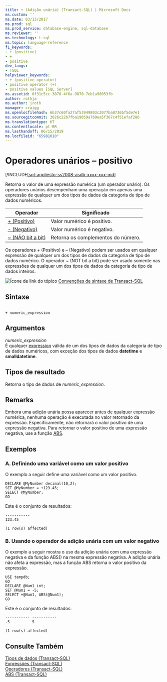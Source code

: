 ```yaml
---
title: + (Adição unária) (Transact-SQL) | Microsoft Docs
ms.custom: ''
ms.date: 03/13/2017
ms.prod: sql
ms.prod_service: database-engine, sql-database
ms.reviewer: ''
ms.technology: t-sql
ms.topic: language-reference
f1_keywords:
- + (positive)
- +
- positive
dev_langs:
- TSQL
helpviewer_keywords:
- + (positive operator)
- positive operator (+)
- positive values [SQL Server]
ms.assetid: 0f31c5cc-3078-4f6a-9870-7eb1a98053fb
author: rothja
ms.author: jroth
manager: craigg
ms.openlocfilehash: 6b37c60fa27af53949803c2077ba0736bf5de7e1
ms.sourcegitcommit: 3026c22b7fba19059a769ea5f367c4f51efaf286
ms.translationtype: HT
ms.contentlocale: pt-BR
ms.lasthandoff: 06/15/2019
ms.locfileid: "65981010"
---
```

# <a name="unary-operators---positive"></a>Operadores unários – positivo
[!INCLUDE[tsql-appliesto-ss2008-asdb-xxxx-xxx-md](../../includes/tsql-appliesto-ss2008-asdb-xxxx-xxx-md.md)]

Retorna o valor de uma expressão numérica (um operador unário). Os operadores unários desempenham uma operação em apenas uma expressão de qualquer um dos tipos de dados da categoria de tipo de dados numéricos.   
  
|Operador|Significado|  
|--------------|-------------|  
|[+ (Positivo)](../../t-sql/language-elements/unary-operators-positive.md)|Valor numérico é positivo.|  
|[- (Negativo)](../../t-sql/language-elements/unary-operators-negative.md)|Valor numérico é negativo.|  
|[~ (NÃO bit a bit)](../../t-sql/language-elements/bitwise-not-transact-sql.md)|Retorna os complementos do número.|  
  
 Os operadores + (Positivo) e – (Negativo) podem ser usados em qualquer expressão de qualquer um dos tipos de dados da categoria de tipo de dados numérico. O operador ~ (NOT bit a bit) pode ser usado somente nas expressões de qualquer um dos tipos de dados da categoria de tipo de dados inteiros.  
  
 ![Ícone de link do tópico](../../database-engine/configure-windows/media/topic-link.gif "Ícone de link do tópico") [Convenções de sintaxe de Transact-SQL](../../t-sql/language-elements/transact-sql-syntax-conventions-transact-sql.md)  
  
## <a name="syntax"></a>Sintaxe  
  
```  
  
+ numeric_expression  
```  
  
## <a name="arguments"></a>Argumentos  
 *numeric_expression*  
 É qualquer [expression](../../t-sql/language-elements/expressions-transact-sql.md) válida de um dos tipos de dados da categoria de tipo de dados numéricos, com exceção dos tipos de dados **datetime** e **smalldatetime**.  
  
## <a name="result-types"></a>Tipos de resultado  
 Retorna o tipo de dados de *numeric_expression*.  
  
## <a name="remarks"></a>Remarks  
 Embora uma adição unária possa aparecer antes de qualquer expressão numérica, nenhuma operação é executada no valor retornado da expressão. Especificamente, não retornará o valor positivo de uma expressão negativa. Para retornar o valor positivo de uma expressão negativa, use a função [ABS](../../t-sql/functions/abs-transact-sql.md).  
  
## <a name="examples"></a>Exemplos  
  
### <a name="a-setting-a-variable-to-a-positive-value"></a>A. Definindo uma variável como um valor positivo  
 O exemplo a seguir define uma variável como um valor positivo.  
  
```  
DECLARE @MyNumber decimal(10,2);  
SET @MyNumber = +123.45;  
SELECT @MyNumber;  
GO  
```  
  
 Este é o conjunto de resultados:  
  
```  
-----------   
123.45            
  
(1 row(s) affected)  
```  
  
### <a name="b-using-the-unary-plus-operator-with-a-negative-value"></a>B. Usando o operador de adição unária com um valor negativo  
 O exemplo a seguir mostra o uso da adição unária com uma expressão negativa e da função ABS() na mesma expressão negativa. A adição unária não afeta a expressão, mas a função ABS retorna o valor positivo da expressão.  
  
```  
USE tempdb;  
GO  
DECLARE @Num1 int;  
SET @Num1 = -5;  
SELECT +@Num1, ABS(@Num1);  
GO  
```  
  
 Este é o conjunto de resultados:  
  
```  
----------- -----------  
-5          5  
  
(1 row(s) affected)  
```  
  
## <a name="see-also"></a>Consulte Também  
 [Tipos de dados &#40;Transact-SQL&#41;](../../t-sql/data-types/data-types-transact-sql.md)   
 [Expressões &#40;Transact-SQL&#41;](../../t-sql/language-elements/expressions-transact-sql.md)   
 [Operadores &#40;Transact-SQL&#41;](../../t-sql/language-elements/operators-transact-sql.md)   
 [ABS &#40;Transact-SQL&#41;](../../t-sql/functions/abs-transact-sql.md)  
  
  

